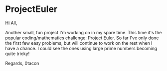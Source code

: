 ProjectEuler
============

Hi All,

Another small, fun project I'm working on in my spare time.
This time it's the popular coding/mathematics challenge: Project Euler.
So far I've only done the first few easy problems, but will continue to work on the rest when I have a chance.
I could see the ones using large prime numbers becoming quite tricky!

Regards,
0tacon
